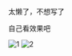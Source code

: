 太懒了，不想写了

自己看效果吧

![1](https://raw.githubusercontent.com/cathaysia/digikamflowplugin/6346c02e654218b75500378a73b646277e8f4319/1.png)
![2](https://raw.githubusercontent.com/cathaysia/digikamflowplugin/6346c02e654218b75500378a73b646277e8f4319/2.png)
